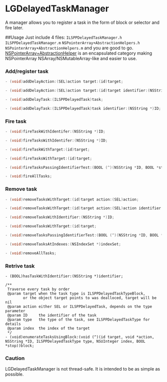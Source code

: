# LGDelayedTaskManager
A manager allows you to register a task in the form of block or selector and fire later.

##Usage
Just include 4 files:
`ILSPPDelayedTaskManager.h`
`ILSPPDelayedTaskManager.m`
`NSPointerArray+AbstractionHelpers.h`
`NSPointerArray+AbstractionHelpers.m` 
and you are good to go. 
[NSPointerArray+AbstractionHelper](https://gist.github.com/RungeZhai/1f2607f57fbab6b5254a) is an encapsulated category making NSPointerArray NSArray/NSMutableArray-like and easier to use.

### Add/register task
```objective-c
- (void)addDelayAction:(SEL)action target:(id)target;

- (void)addDelayAction:(SEL)action target:(id)target identifier:(NSString *)ID;

- (void)addDelayTask:(ILSPPDelayedTask)task;

- (void)addDelayTask:(ILSPPDelayedTask)task identifier:(NSString *)ID;
```

### Fire task
```objective-c
- (void)fireTaskWithIdentifer:(NSString *)ID;

- (void)fireTasksWithIdentifer:(NSString *)ID;

- (void)fireTaskWithTarget:(id)target;

- (void)fireTasksWithTarget:(id)target;

- (void)fireTasksPassingIdentifierTest:(BOOL (^)(NSString *ID, BOOL *stop))predicate;

- (void)fireAllTasks;
```

### Remove task
```objective-c
- (void)removeTasksWithTarget:(id)target action:(SEL)action;

- (void)removeTasksWithTarget:(id)target action:(SEL)action identifier:(NSString *)ID;

- (void)removeTasksWithIdentifier:(NSString *)ID;

- (void)removeTasksWithTarget:(id)target;

- (void)removeTasksPassingIdentifierTest:(BOOL (^)(NSString *ID, BOOL *stop))predicate;

- (void)removeTasksAtIndexes:(NSIndexSet *)indexSet;

- (void)removeAllTasks;
```

### Retrive task
```
- (BOOL)hasTaskWithIdentifier:(NSString *)identifier;

/**
 Traverse every task by order
 @param target when the task type is ILSPPDelayedTaskTypeBlock, 
        or the object target points to was dealloced, target will be nil
 @param action either SEL or ILSPPDelayedTask, depends on the type parameter
 @param ID     the identifier of the task
 @param type   the type of the task, see ILSPPDelayedTaskType for details
 @param index  the index of the target
 */
- (void)enumerateTasksUsingBlock:(void (^)(id target, void *action, NSString *ID, ILSPPDelayedTaskType type, NSUInteger index, BOOL *stop))block;
```

### Caution
LGDelayedTaskManager is not thread-safe. It is intended to be as simple as possible.
